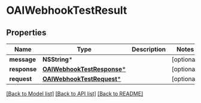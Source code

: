 # OAIWebhookTestResult

## Properties
Name | Type | Description | Notes
------------ | ------------- | ------------- | -------------
**message** | **NSString*** |  | [optional] 
**response** | [**OAIWebhookTestResponse***](OAIWebhookTestResponse) |  | [optional] 
**request** | [**OAIWebhookTestRequest***](OAIWebhookTestRequest) |  | [optional] 

[[Back to Model list]](../README#documentation-for-models) [[Back to API list]](../README#documentation-for-api-endpoints) [[Back to README]](../README)


